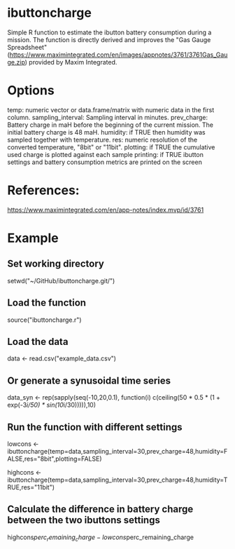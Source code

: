 # ibuttoncharge
Simple R function to estimate the ibutton battery consumption during a mission. 
The function is directly derived and improves the "Gas Gauge Spreadsheet" (https://www.maximintegrated.com/en/images/appnotes/3761/3761Gas_Gauge.zip) provided by Maxim Integrated.

# Options
temp: numeric vector or data.frame/matrix with numeric data in the first column.
sampling_interval: Sampling interval in minutes.
prev_charge: Battery charge in maH before the beginning of the current mission. The initial battery charge is 48 maH.
humidity: if TRUE then humidity was sampled together with temperature.
res: numeric resolution of the converted temperature, "8bit" or "11bit".
plotting: if TRUE the cumulative used charge is plotted against each sample
printing: if TRUE ibutton settings and battery consumption metrics are printed on the screen

# References:
https://www.maximintegrated.com/en/app-notes/index.mvp/id/3761

# Example
## Set working directory
setwd("~/GitHub/ibuttoncharge.git/")

## Load the function
source("ibuttoncharge.r")

## Load the data
data <- read.csv("example_data.csv")

## Or generate a synusoidal time series
data_syn <- rep(sapply(seq(-10,20,0.1), function(i)
      c(ceiling(50 * 0.5 * (1 + exp(-3*i/50) * sin(10*i/30))))),10)

## Run the function with different settings
lowcons <- ibuttoncharge(temp=data,sampling_interval=30,prev_charge=48,humidity=FALSE,res="8bit",plotting=FALSE)

highcons <- ibuttoncharge(temp=data,sampling_interval=30,prev_charge=48,humidity=TRUE,res="11bit")

## Calculate the difference in battery charge between the two ibuttons settings
highcons$perc_remaining_charge - lowcons$perc_remaining_charge
